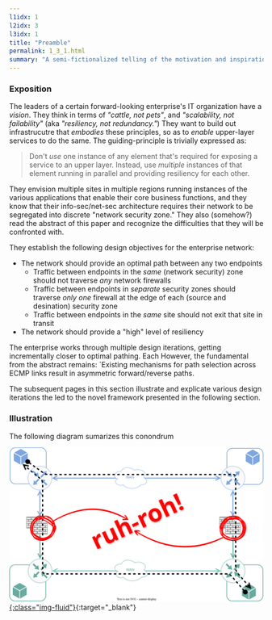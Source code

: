 ```yaml
---
l1idx: 1
l2idx: 3
l3idx: 1
title: "Preamble"
permalink: 1_3_1.html
summary: "A semi-fictionalized telling of the motivation and inspiration for this framework"
---
```


### Exposition

The leaders of a certain forward-looking enterprise's IT organization have a *vision*.  They think in terms of *"cattle, not pets"*, and *"scalability, not failability"* (aka *"resiliency, not redundancy."*)  They want to build out infrastrucutre that *embodies* these principles, so as to *enable* upper-layer services to do the same.  The guiding-principle is trivially expressed as:
 
> Don't *use* one instance of any element that's required for exposing a service to an upper layer.  Instead, use *multiple* instances of that element running in parallel and providing resiliency for each other.

They envision multiple sites in multiple regions running instances of the various applications that enable their core business functions, and they know that their info-sec/net-sec architecture requires their network to be segregated into discrete "network security zone."  They also (somehow?) read the abstract of this paper and recognize the difficulties that they will be confronted with.

They establish the following design objectives for the enterprise network:
- The network should provide an optimal path between any two endpoints
  - Traffic between endpoints in the *same* (network security) zone should not traverse *any* network firewalls
  - Traffic between endpoints in *separate* security zones should traverse *only one* firewall at the edge of each (source and desination) security zone
  - Traffic between endpoints in the *same* site should not exit that site in transit
- The network should provide a "high" level of resiliency

The enterprise works through multiple design iterations, getting incrementally closer to optimal pathing.  Each   However, the fundamental from the abstract remains:
`Existing mechanisms for path selection across ECMP links result in asymmetric forward/reverse paths.

The subsequent pages in this section illustrate and explicate various design iterations the led to the novel framework presented in the following section.

### Illustration

The following diagram sumarizes this conondrum

[![image](./abstract-1.drawio.svg){:class="img-fluid"}](./pages/1/3(ecmp-symmetric)/abstract-1.drawio.svg){:target="_blank"}

